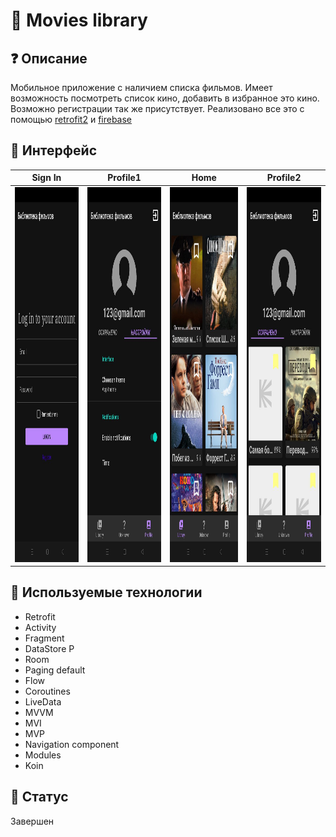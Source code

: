 # 📱 Movies library
## ❓ Описание
Мобильное приложение с наличием списка фильмов. Имеет возможность посмотреть список кино, добавить в избранное это кино. Возможно регистрации так же присутствует. Реализовано все это с помощью [retrofit2](https://square.github.io/retrofit/) и [firebase](https://firebase.google.com/)

## 🎨 Интерфейс
| Sign In | Profile1 | Home | Profile2 |
| --------------- |--------------- |--------------- | --------------- |
| <img src="https://github.com/Lefrut/Movies-Library/blob/main/login.jpg" width="300" height="600" />|<img src="https://github.com/Lefrut/Movies-Library/blob/main/profile.jpg" width="300" height="600" /> | <img src="https://github.com/Lefrut/Movies-Library/blob/main/home2.jpg" width="300" height="600" />|<img src="https://github.com/Lefrut/Movies-Library/blob/main/saved.jpg" width="300" height="600" /> |


## 📃 Используемые технологии
- Retrofit
- Activity
- Fragment
- DataStore P
- Room
- Paging default
- Flow
- Coroutines
- LiveData
- MVVM
- MVI
- MVP
- Navigation component
- Modules
- Koin

## 🚧 Статус
Завершен
